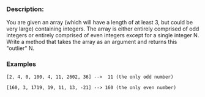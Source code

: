 ### Description:
You are given an array (which will have a length of at least 3, but could be very large) containing integers. The array is either entirely comprised of odd integers or entirely comprised of even integers except for a single integer N. Write a method that takes the array as an argument and returns this "outlier" N.

### Examples
    [2, 4, 0, 100, 4, 11, 2602, 36] -->  11 (the only odd number)

    [160, 3, 1719, 19, 11, 13, -21] --> 160 (the only even number)